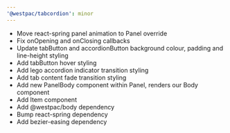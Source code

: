```yaml
---
'@westpac/tabcordion': minor
---
```


- Move react-spring panel animation to Panel override
- Fix onOpening and onClosing callbacks
- Update tabButton and accordionButton background colour, padding and line-height styling
- Add tabButton hover styling
- Add lego accordion indicator transition styling
- Add tab content fade transition styling
- Add new PanelBody component within Panel, renders our Body component
- Add Item component
- Add @westpac/body dependency
- Bump react-spring dependency
- Add bezier-easing dependency
